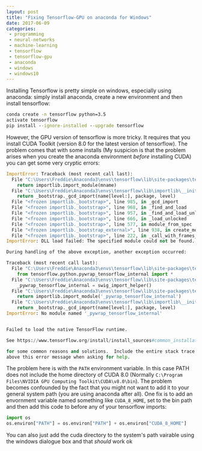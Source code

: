 ```yaml
---
layout: post
title: "Fixing Tensorflow-GPU on anaconda for Windows"
date: 2017-06-09
categories:
 - programming
 - neural-networks
 - machine-learning
 - tensorflow
 - tensorflow-gpu
 - anaconda
 - windows
 - windows10
---
```


Installing Tensorflow is pretty simple on windows, especially using anaconda: simply install anaconda, create a new environment and then install tensorflow:

<!--more-->

```cmd
conda create -n tensorflow python=3.5 
activate tensorflow
pip install --ignore-installed --upgrade tensorflow
```

However, the GPU version of tensorflow is more tricky. It requires that you install CUDA Toolkit (version 8.0 for the latest version of tensorflow). The problem comes that with some installs (My suspicion is that the problem arises when you create the anaconda environment *before* installing CUDA) you can get some very cryptic errors:

```python
ImportError: Traceback (most recent call last):
  File "C:\Users\Freddie\Anaconda3\envs\tensorflow\lib\site-packages\tensorflow\python\pywrap_tensorflow_internal.py", line 18, in swig_import_helper
    return importlib.import_module(mname)
  File "C:\Users\Freddie\Anaconda3\envs\tensorflow\lib\importlib\__init__.py", line 126, in import_module
    return _bootstrap._gcd_import(name[level:], package, level)
  File "<frozen importlib._bootstrap>", line 985, in _gcd_import
  File "<frozen importlib._bootstrap>", line 968, in _find_and_load
  File "<frozen importlib._bootstrap>", line 957, in _find_and_load_unlocked
  File "<frozen importlib._bootstrap>", line 666, in _load_unlocked
  File "<frozen importlib._bootstrap>", line 577, in module_from_spec
  File "<frozen importlib._bootstrap_external>", line 938, in create_module
  File "<frozen importlib._bootstrap>", line 222, in _call_with_frames_removed
ImportError: DLL load failed: The specified module could not be found.

During handling of the above exception, another exception occurred:

Traceback (most recent call last):
  File "C:\Users\Freddie\Anaconda3\envs\tensorflow\lib\site-packages\tensorflow\python\pywrap_tensorflow.py", line 41, in <module>
    from tensorflow.python.pywrap_tensorflow_internal import *
  File "C:\Users\Freddie\Anaconda3\envs\tensorflow\lib\site-packages\tensorflow\python\pywrap_tensorflow_internal.py", line 21, in <module>
    _pywrap_tensorflow_internal = swig_import_helper()
  File "C:\Users\Freddie\Anaconda3\envs\tensorflow\lib\site-packages\tensorflow\python\pywrap_tensorflow_internal.py", line 20, in swig_import_helper
    return importlib.import_module('_pywrap_tensorflow_internal')
  File "C:\Users\Freddie\Anaconda3\envs\tensorflow\lib\importlib\__init__.py", line 126, in import_module
    return _bootstrap._gcd_import(name[level:], package, level)
ImportError: No module named '_pywrap_tensorflow_internal'


Failed to load the native TensorFlow runtime.

See https://www.tensorflow.org/install/install_sources#common_installation_problems

for some common reasons and solutions.  Include the entire stack trace
above this error message when asking for help.
```

The problem here is with the `PATH` environment variable. In this case PATH does not include the home directory of CUDA 8.0 (Normally `C:\Program Files\NVIDIA GPU Computing Toolkit\CUDA\v8.0\bin`). The problem becomes confounded by the fact that you might not want to add it to your general system path (you are using anaconda after all). One fix is to add an envornment variable named something like `CUDA_8_HOME`, set to the bin path and then add this code to before any of your tensorflow imports:

```python
import os
os.environ["PATH"] = os.environ["PATH"] + os.environ["CUDA_8_HOME"]
```

You can also just add the cuda directory to the system's path vairable using the windows dialogue box and that _should_ work ok


